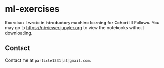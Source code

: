 # ml-exercises

Exercises I wrote in introductory machine learning for Cohort III Fellows. You may go to https://nbviewer.jupyter.org to view the notebooks without downloading. 

## Contact 
Contact me at `particle1331[at]gmail.com`.
